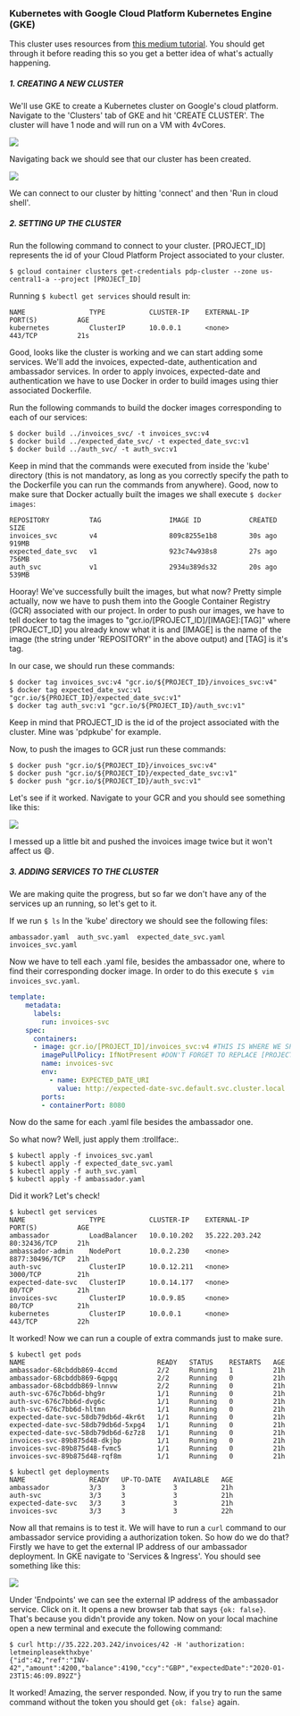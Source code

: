 ### Kubernetes with Google Cloud Platform Kubernetes Engine (GKE)



This cluster uses resources from [this medium tutorial]( https://medium.com/hackernoon/getting-started-with-microservices-and-kubernetes-76354312b556 ). You should get through it before reading this so you get a better idea of what's actually happening.

##### 1. CREATING A NEW CLUSTER

We'll use GKE to create a Kubernetes cluster on Google's cloud platform. Navigate to the 'Clusters' tab of GKE and hit 'CREATE CLUSTER'. The cluster will have 1 node and will run on a VM with 4vCores.

![]( https://github.com/CBelcianu/Parallel-and-Distributed-Programming/blob/master/tiv/images/newCluster.PNG )

Navigating back we should see that our cluster has been created.

![](https://github.com/CBelcianu/Parallel-and-Distributed-Programming/blob/master/tiv/images/allClusters.PNG)

We can connect to our cluster by hitting 'connect' and then 'Run in cloud shell'.



##### 2. SETTING UP THE CLUSTER

Run the following command to connect to your cluster. [PROJECT_ID] represents the id of your Cloud Platform Project associated to your cluster.

```shell
$ gcloud container clusters get-credentials pdp-cluster --zone us-central1-a --project [PROJECT_ID]
```

Running `$ kubectl get services` should result in:

```shell
NAME                TYPE           CLUSTER-IP    EXTERNAL-IP      PORT(S)          AGE
kubernetes          ClusterIP      10.0.0.1      <none>           443/TCP          21s
```

Good, looks like the cluster is working and we can start adding some services. We'll add the invoices, expected-date, authentication and ambassador services. In order to apply invoices, expected-date and authentication we have to use Docker in order to build images using thier associated Dockerfile.

Run the following commands to build the docker images corresponding to each of our services:

```shell
$ docker build ../invoices_svc/ -t invoices_svc:v4
$ docker build ../expected_date_svc/ -t expected_date_svc:v1
$ docker build ../auth_svc/ -t auth_svc:v1
```

Keep in mind that the commands were executed from inside the 'kube' directory (this is not mandatory, as long as you correctly specify the path to the Dockerfile you can run the commands from anywhere). Good, now to make sure that Docker actually built the images we shall execute `$ docker images`:

```shell
REPOSITORY          TAG                 IMAGE ID            CREATED             SIZE
invoices_svc        v4                  809c8255e1b8        30s ago             919MB
expected_date_svc   v1                  923c74w938s8        27s ago             756MB
auth_svc            v1                  2934u389ds32        20s ago             539MB
```

Hooray! We've successfully built the images, but what now? Pretty simple actually, now we have to push them into the Google Container Registry (GCR) associated with our project. In order to push our images, we have to tell docker to tag the images to "gcr.io/[PROJECT_ID]/[IMAGE]:[TAG]" where [PROJECT_ID] you already know what it is and [IMAGE] is the name of the image (the string under 'REPOSITORY' in the above output) and [TAG] is it's tag.

In our case, we should run these commands:

```shell
$ docker tag invoices_svc:v4 "gcr.io/${PROJECT_ID}/invoices_svc:v4"
$ docker tag expected_date_svc:v1 "gcr.io/${PROJECT_ID}/expected_date_svc:v1"
$ docker tag auth_svc:v1 "gcr.io/${PROJECT_ID}/auth_svc:v1"
```

Keep in mind that PROJECT_ID is the id of the project associated with the cluster. Mine was 'pdpkube' for example.

Now, to push the images to GCR just run these commands:

```shell
$ docker push "gcr.io/${PROJECT_ID}/invoices_svc:v4"
$ docker push "gcr.io/${PROJECT_ID}/expected_date_svc:v1"
$ docker push "gcr.io/${PROJECT_ID}/auth_svc:v1"
```

Let's see if it worked. Navigate to your GCR and you should see something like this:

![]( https://github.com/CBelcianu/Parallel-and-Distributed-Programming/blob/master/tiv/images/images.PNG )

I messed up a little bit and pushed the invoices image twice but it won't affect us :smile:.

##### 3. ADDING SERVICES TO THE CLUSTER

We are making quite the progress, but so far we don't have any of the services up an running, so let's get to it.

If we run `$ ls` In the 'kube' directory we should see the following files:

```shell
ambassador.yaml  auth_svc.yaml  expected_date_svc.yaml  invoices_svc.yaml
```

Now we have to tell each .yaml file, besides the ambassador one, where to find their corresponding docker image. In order to do this execute `$ vim invoices_svc.yaml`.

```yaml
template:
    metadata:
      labels:
        run: invoices-svc
    spec:
      containers:
      - image: gcr.io/[PROJECT_ID]/invoices_svc:v4 #THIS IS WHERE WE SPECIFIED THE PATH
        imagePullPolicy: IfNotPresent #DON'T FORGET TO REPLACE [PROJECT_ID]
        name: invoices-svc
        env:
          - name: EXPECTED_DATE_URI
            value: http://expected-date-svc.default.svc.cluster.local
        ports:
        - containerPort: 8080
```

Now do the same for each .yaml file besides the ambassador one.

So what now? Well, just apply them  :trollface:.

```shell
$ kubectl apply -f invoices_svc.yaml
$ kubectl apply -f expected_date_svc.yaml
$ kubectl apply -f auth_svc.yaml
$ kubectl apply -f ambassador.yaml
```

Did it work? Let's check!

```shell
$ kubectl get services
NAME                TYPE           CLUSTER-IP    EXTERNAL-IP      PORT(S)          AGE
ambassador          LoadBalancer   10.0.10.202   35.222.203.242   80:32436/TCP     21h
ambassador-admin    NodePort       10.0.2.230    <none>           8877:30496/TCP   21h
auth-svc            ClusterIP      10.0.12.211   <none>           3000/TCP         21h
expected-date-svc   ClusterIP      10.0.14.177   <none>           80/TCP           21h
invoices-svc        ClusterIP      10.0.9.85     <none>           80/TCP           21h
kubernetes          ClusterIP      10.0.0.1      <none>           443/TCP          22h
```

It worked! Now we can run a couple of extra commands just to make sure.

```shell
$ kubectl get pods
NAME                                 READY   STATUS    RESTARTS   AGE
ambassador-68cbddb869-4ccmd          2/2     Running   1          21h
ambassador-68cbddb869-6qpgq          2/2     Running   0          21h
ambassador-68cbddb869-lnnvw          2/2     Running   0          21h
auth-svc-676c7bb6d-bhg9r             1/1     Running   0          21h
auth-svc-676c7bb6d-dvg6c             1/1     Running   0          21h
auth-svc-676c7bb6d-hltmn             1/1     Running   0          21h
expected-date-svc-58db79db6d-4kr6t   1/1     Running   0          21h
expected-date-svc-58db79db6d-5xpg4   1/1     Running   0          21h
expected-date-svc-58db79db6d-6z7z8   1/1     Running   0          21h
invoices-svc-89b875d48-dkjbp         1/1     Running   0          21h
invoices-svc-89b875d48-fvmc5         1/1     Running   0          21h
invoices-svc-89b875d48-rqf8m         1/1     Running   0          21h

$ kubectl get deployments
NAME                READY   UP-TO-DATE   AVAILABLE   AGE
ambassador          3/3     3            3           21h
auth-svc            3/3     3            3           21h
expected-date-svc   3/3     3            3           21h
invoices-svc        3/3     3            3           22h
```

Now all that remains is to test it. We will have to run a `curl` command to our ambassador service providing a authorization token. So how do we do that? Firstly we have to get the external IP address of our ambassador deployment. In GKE navigate to 'Services & Ingress'. You should see something like this:

![](https://github.com/CBelcianu/Parallel-and-Distributed-Programming/blob/master/tiv/images/services.PNG)

Under 'Endpoints' we can see the external IP address of the ambassador service. Click on it. It opens a new browser tab that says `{ok: false}`. That's because you didn't provide any token. Now on your local machine open a new terminal and execute the following command:

```shell
$ curl http://35.222.203.242/invoices/42 -H 'authorization: letmeinpleasekthxbye'
{"id":42,"ref":"INV-42","amount":4200,"balance":4190,"ccy":"GBP","expectedDate":"2020-01-23T15:46:09.892Z"}
```

It worked! Amazing, the server responded. Now, if you try to run the same command without the token you should get `{ok: false}` again.
